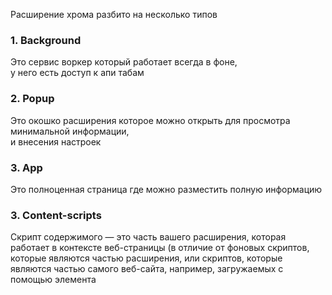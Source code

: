 Расширение хрома разбито на несколько типов

### 1. Background

Это сервис воркер который работает всегда в фоне,  
у него есть доступ к апи табам

### 2. Popup

Это окошко расширения которое можно открыть для просмотра минимальной информации,  
и внесения настроек

### 3. App

Это полноценная страница где можно разместить полную информацию

### 3. Content-scripts

Скрипт содержимого — это часть вашего расширения, которая работает в контексте веб-страницы (в отличие от фоновых скриптов, которые являются частью расширения, или скриптов, которые являются частью самого веб-сайта, например, загружаемых с помощью элемента <script>).

Фоновые скрипты могут получить доступ ко всем API JavaScript WebExtension , но они не могут напрямую получить доступ к содержимому веб-страниц. Поэтому, если вашему расширению это нужно, вам нужны скрипты контента.

Как и скрипты, загружаемые обычными веб-страницами, скрипты контента могут читать и изменять содержимое своих страниц с помощью стандартных веб-API . Однако они могут делать это только в том случае, если хосту предоставлены разрешения на источник веб-страницы .


